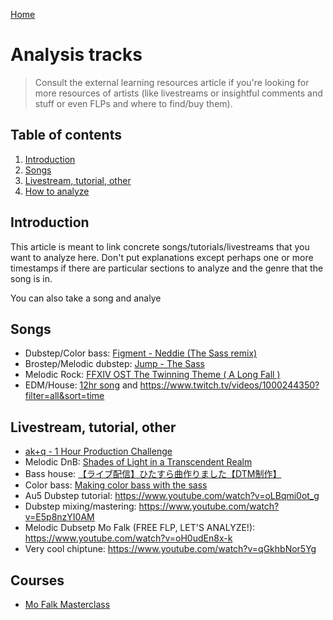 [Home](../index.md)

# Analysis tracks
> Consult the external learning resources article if you're looking for more resources of artists (like livestreams or insightful comments and stuff or even FLPs and where to find/buy them).

## Table of contents
1. [Introduction](#introduction)
3. [Songs](#songs)
4. [Livestream, tutorial, other](#livestream-tutorial-other)
5. [How to analyze](#how-to-analyze)

## Introduction
This article is meant to link concrete songs/tutorials/livestreams that you want to analyze here. Don't put explanations except perhaps one or more timestamps if there are particular sections to analyze and the genre that the song is in.

You can also take a song and analye
## Songs
- Dubstep/Color bass: [ Figment - Neddie (The Sass remix)](https://soundcloud.com/the-sass-music/neddie-figment-the-sass-remix)
- Brostep/Melodic dubstep: [Jump - The Sass](https://soundcloud.com/the-sass-music/jump)
- Melodic Rock: [FFXIV OST The Twinning Theme ( A Long Fall )](https://www.youtube.com/watch?v=NBIRYjP1NNM)
- EDM/House: [12hr song](https://www.youtube.com/watch?v=pWXL0e0a5Gc) and https://www.twitch.tv/videos/1000244350?filter=all&sort=time

## Livestream, tutorial, other
- [ak+q - 1 Hour Production Challenge](https://www.youtube.com/watch?v=wjx9K2vI2wo&t=1954s)
- Melodic DnB: [Shades of Light in a Transcendent Realm](https://www.youtube.com/watch?v=nP70bnzpYDY)
- Bass house: [【ライブ配信】ひたすら曲作りました【DTM制作】](https://www.youtube.com/watch?v=nBySElFVrdg)
- Color bass: [Making color bass with the sass](https://www.youtube.com/watch?v=OJn9_Y58jDU)
- Au5 Dubstep tutorial: https://www.youtube.com/watch?v=oLBqmi0ot_g
- Dubstep mixing/mastering: https://www.youtube.com/watch?v=E5p8nzYI0AM
- Melodic Dubsetp Mo Falk (FREE FLP, LET'S ANALYZE!): https://www.youtube.com/watch?v=oH0udEn8x-k
- Very cool chiptune: https://www.youtube.com/watch?v=qGkhbNor5Yg

## Courses
- [Mo Falk Masterclass](https://www.youtube.com/watch?v=ypy8_rHLG30)
